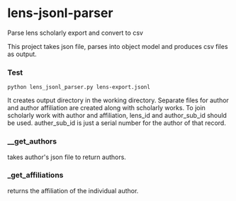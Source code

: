 # lens-jsonl-parser
 Parse lens scholarly export and convert to csv

This project takes json file, parses into object model and produces csv files as output.

### Test
`python lens_jsonl_parser.py lens-export.jsonl` 

It creates output directory in the working directory. Separate files for author and author affiliation are created along with scholarly works. To join scholarly work with author and affiliation, lens_id and author_sub_id should be used. auther_sub_id is just a serial number for the author of that record.

### __get_authors
takes author's json file to return authors.

### _get_affiliations
returns the affiliation of the individual author. 